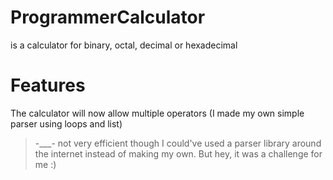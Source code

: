 # ProgrammerCalculator
is a calculator for binary, octal, decimal or hexadecimal

# Features
The calculator will now allow multiple operators (I made my own simple parser using loops and list)

>-___- not very efficient though I could've used a parser library around the internet instead of making my own. But hey, it was a challenge for me :)
